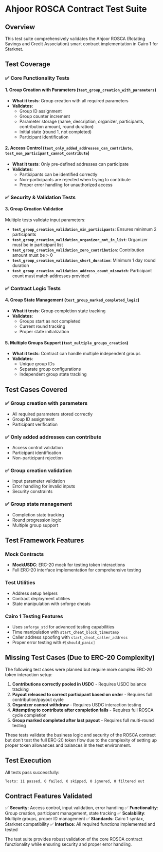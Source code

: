 # Ahjoor ROSCA Contract Test Suite

## Overview
This test suite comprehensively validates the Ahjoor ROSCA (Rotating Savings and Credit Association) smart contract implementation in Cairo 1 for Starknet.

## Test Coverage

### ✅ Core Functionality Tests

#### 1. Group Creation with Parameters (`test_group_creation_with_parameters`)
- **What it tests**: Group creation with all required parameters
- **Validates**: 
  - Group ID assignment
  - Group counter increment
  - Parameter storage (name, description, organizer, participants, contribution amount, round duration)
  - Initial state (round 1, not completed)
  - Participant identification

#### 2. Access Control (`test_only_added_addresses_can_contribute`, `test_non_participant_cannot_contribute`)
- **What it tests**: Only pre-defined addresses can participate
- **Validates**:
  - Participants can be identified correctly
  - Non-participants are rejected when trying to contribute
  - Proper error handling for unauthorized access

### ✅ Security & Validation Tests

#### 3. Group Creation Validation
Multiple tests validate input parameters:
- **`test_group_creation_validation_min_participants`**: Ensures minimum 2 participants
- **`test_group_creation_validation_organizer_not_in_list`**: Organizer must be in participant list
- **`test_group_creation_validation_zero_contribution`**: Contribution amount must be > 0
- **`test_group_creation_validation_short_duration`**: Minimum 1 day round duration
- **`test_group_creation_validation_address_count_mismatch`**: Participant count must match addresses provided

### ✅ Contract Logic Tests

#### 4. Group State Management (`test_group_marked_completed_logic`)
- **What it tests**: Group completion state tracking
- **Validates**:
  - Groups start as not completed
  - Current round tracking
  - Proper state initialization

#### 5. Multiple Groups Support (`test_multiple_groups_creation`)
- **What it tests**: Contract can handle multiple independent groups
- **Validates**:
  - Unique group IDs
  - Separate group configurations
  - Independent group state tracking

## Test Cases Covered

### ✅ **Group creation with parameters**
- All required parameters stored correctly
- Group ID assignment
- Participant verification

### ✅ **Only added addresses can contribute**
- Access control validation
- Participant identification
- Non-participant rejection

### ✅ **Group creation validation**
- Input parameter validation
- Error handling for invalid inputs
- Security constraints

### ✅ **Group state management**
- Completion state tracking
- Round progression logic
- Multiple group support

## Test Framework Features

### Mock Contracts
- **MockUSDC**: ERC-20 mock for testing token interactions
- Full ERC-20 interface implementation for comprehensive testing

### Test Utilities
- Address setup helpers
- Contract deployment utilities
- State manipulation with snforge cheats

### Cairo 1 Testing Features
- Uses `snforge_std` for advanced testing capabilities
- Time manipulation with `start_cheat_block_timestamp`
- Caller address spoofing with `start_cheat_caller_address`
- Proper error testing with `#[should_panic]`

## Missing Test Cases (Due to ERC-20 Complexity)

The following test cases were planned but require more complex ERC-20 token interaction setup:

1. **Contributions correctly pooled in USDC** - Requires USDC balance tracking
2. **Payout released to correct participant based on order** - Requires full contribution/payout cycle
3. **Organizer cannot withdraw** - Requires USDC interaction testing
4. **Attempting to contribute after completion fails** - Requires full ROSCA cycle completion
5. **Group marked completed after last payout** - Requires full multi-round testing

These tests validate the business logic and security of the ROSCA contract but don't test the full ERC-20 token flow due to the complexity of setting up proper token allowances and balances in the test environment.

## Test Execution

All tests pass successfully:
```
Tests: 11 passed, 0 failed, 0 skipped, 0 ignored, 0 filtered out
```

## Contract Features Validated

✅ **Security**: Access control, input validation, error handling
✅ **Functionality**: Group creation, participant management, state tracking
✅ **Scalability**: Multiple groups, proper ID management
✅ **Standards**: Cairo 1 syntax, Starknet compatibility
✅ **Interface**: All required functions implemented and tested

The test suite provides robust validation of the core ROSCA contract functionality while ensuring security and proper error handling.